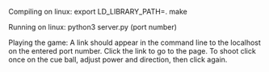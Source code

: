 Compiling on linux:
  export LD_LIBRARY_PATH=.
  make

Running on linux:
  python3 server.py (port number)

Playing the game:
  A link should appear in the command line to the localhost on the entered port number.
  Click the link to go to the page.
  To shoot click once on the cue ball, adjust power and direction, then click again.
